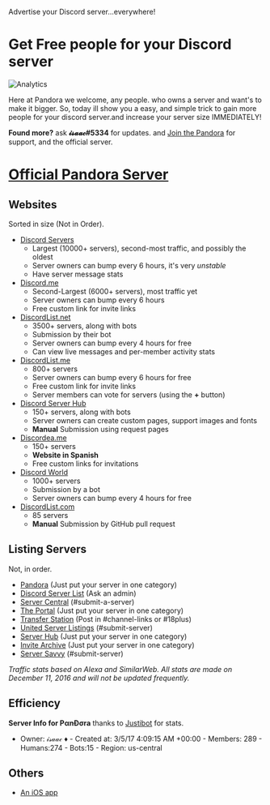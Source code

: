 Advertise your Discord server...everywhere!
# Get Free people for your Discord server
![Analytics](https://ga-beacon.appspot.com/UA-88945071-1/welcome-page)

Here at Pandora we welcome, any people. who owns a server and want's to make it bigger.
So, today ill show you a easy, and simple trick to gain more people for your discord server.and increase your server size IMMEDIATELY!

**Found more?** ask **𝓲𝓼𝓪𝓪𝓬#5334** for updates. and [Join the Pandora](https://discord.gg/zvSxSk2) for support, and the official server.


# [Official Pandora Server](https://discord.gg/zvSxSk2)
## Websites
Sorted in size (Not in Order).

* [Discord Servers](http://discservs.co)
  * Largest (10000+ servers), second-most traffic, and possibly the oldest
  * Server owners can bump every 6 hours, it's very *unstable*
  * Have server message stats
* [Discord.me](http://discord.me)
  * Second-Largest (6000+ servers), most traffic yet
  * Server owners can bump every 6 hours
  * Free custom link for invite links
* [DiscordList.net](http://discordlist.net)
  * 3500+ servers, along with bots
  * Submission by their bot
  * Server owners can bump every 4 hours for free
  * Can view live messages and per-member activity stats   
* [DiscordList.me](http://discordlist.me)
  * 800+ servers
  * Server owners can bump every 6 hours for free
  * Free custom link for invite links
  * Server members can vote for servers (using the **+** button)
* [Discord Server Hub](http://discord.shoutwiki.com/wiki/Server_List)
  * 150+ servers, along with bots
  * Server owners can create custom pages, support images and fonts
  * **Manual** Submission using request pages
* [Discordea.me](http://discordea.me)
  * 150+ servers
  * **Website in Spanish**
  * Free custom links for invitations
* [Discord World](https://discord-world.org/servers)
  * 1000+ servers
  * Submission by a bot
  * Server owners can bump every 4 hours for free
* [DiscordList.com](http://discordlist.com)
  * 85 servers
  * **Manual** Submission by GitHub pull request   
 
## Listing Servers
Not, in order.

* [Pandora](https://discord.gg/dyrnkrC) (Just put your server in one category)
* [Discord Server List](http://discord.me/list) (Ask an admin)
* [Server Central](https://discord.gg/tNBd92m) (#submit-a-server)
* [The Portal](https://discord.gg/6HtGJ98) (Just put your server in one category)
* [Transfer Station](https://discord.gg/PcJKPrd) (Post in #channel-links or #18plus)
* [United Server Listings](https://discord.gg/GM2AqsR) (#submit-server)
* [Server Hub](https://discord.gg/vYnZD6W) (Just put your server in one category)
* [Invite Archive](https://discord.gg/uebwFbf) (Just put your server in one category)
* [Server Savvy](https://discord.gg/qTgqrUA) (#submit-server)

*Traffic stats based on Alexa and SimilarWeb. All stats are made on December 11, 2016 and will not be updated frequently.*

## Efficiency
**Server Info for PαnĐσra** thanks to [Justibot](https://discordapp.com/oauth2/authorize?client_id=277908880359686145&scope=bot&permissions=0) for stats.
 - Owner: 𝒾𝓈𝒶𝒶𝒸 :diamonds: - Created at: 3/5/17 4:09:15 AM +00:00 - Members: 289  - Humans:274  - Bots:15 - Region: us-central

## Others
* [An iOS app](https://itunes.apple.com/ca/app/server-list-for-discord/id1148794691?mt=8)
